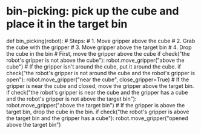 # bin-picking: pick up the cube and place it in the target bin
def bin_picking(robot):
    # Steps:
    #  1. Move gripper above the cube
    #  2. Grab the cube with the gripper
    #  3. Move gripper above the target bin
    #  4. Drop the cube in the bin
    # First, move the gripper above the cube
    if check("the robot's gripper is not above the cube"):
        robot.move_gripper("above the cube")
    # If the gripper isn't around the cube, put it around the cube.
    if check("the robot's gripper is not around the cube and the robot's gripper is open"):
        robot.move_gripper("near the cube", close_gripper=True)
    # If the gripper is near the cube and closed, move the gripper above the target bin.
    if check("the robot's gripper is near the cube and the gripper has a cube and the robot's gripper is not above the target bin"):
        robot.move_gripper("above the target bin")
    # If the gripper is above the target bin, drop the cube in the bin.
    if check("the robot's gripper is above the target bin and the gripper has a cube"):
        robot.move_gripper("opened above the target bin")